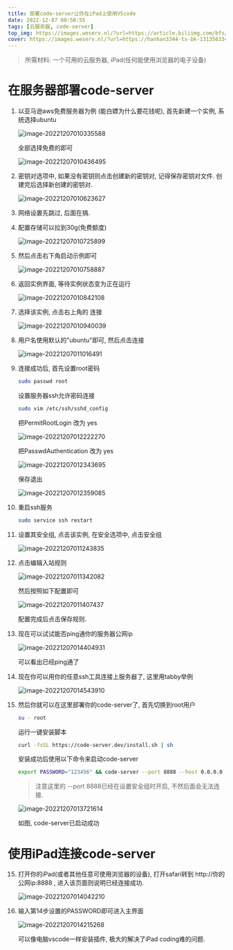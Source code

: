 ```yaml
---
title: 部署code-server让你在iPad上使用VScode
date: 2022-12-07 00:58:55
tags: [云服务器, code-server]
top_img: https://images.weserv.nl/?url=https://article.biliimg.com/bfs/article/dd3cd1e566b75ad5d6622b7c67229988b12a2060.jpg&default=https://article.biliimg.com/bfs/article/dd3cd1e566b75ad5d6622b7c67229988b12a2060.jpg
cover: https://images.weserv.nl/?url=https://hanhan3344-tx-bk-1313563340.cos.ap-guangzhou.myqcloud.com/typora/image-20221207014215268.png&default=https://hanhan3344-tx-bk-1313563340.cos.ap-guangzhou.myqcloud.com/typora/image-20221207014215268.png
---
```


> 所需材料: 一个可用的云服务器, iPad(任何能使用浏览器的电子设备)

# 在服务器部署code-server

1. 以亚马逊aws免费服务器为例 (能白嫖为什么要花钱呢), 首先新建一个实例, 系统选择ubuntu

   ![image-20221207010335588](https://hanhan3344-tx-bk-1313563340.cos.ap-guangzhou.myqcloud.com/typora/image-20221207010335588.png)

   全部选择免费的即可

   ![image-20221207010436495](https://hanhan3344-tx-bk-1313563340.cos.ap-guangzhou.myqcloud.com/typora/image-20221207010436495.png)

2. 密钥对选项中, 如果没有密钥则点击创建新的密钥对, 记得保存密钥对文件. 创建完后选择新创建的密钥对. 

   ![image-20221207010623627](https://hanhan3344-tx-bk-1313563340.cos.ap-guangzhou.myqcloud.com/typora/image-20221207010623627.png)

3. 网络设置先跳过, 后面在搞. 

4. 配置存储可以拉到30g(免费额度)

   ![image-20221207010725899](https://hanhan3344-tx-bk-1313563340.cos.ap-guangzhou.myqcloud.com/typora/image-20221207010725899.png)

5. 然后点击右下角启动示例即可

   ![image-20221207010758887](https://hanhan3344-tx-bk-1313563340.cos.ap-guangzhou.myqcloud.com/typora/image-20221207010758887.png)

6. 返回实例界面, 等待实例状态变为正在运行

   ![image-20221207010842108](https://hanhan3344-tx-bk-1313563340.cos.ap-guangzhou.myqcloud.com/typora/image-20221207010842108.png)

7. 选择该实例, 点击右上角的 连接 

   ![image-20221207010940039](https://hanhan3344-tx-bk-1313563340.cos.ap-guangzhou.myqcloud.com/typora/image-20221207010940039.png)

8. 用户名使用默认的"ubuntu"即可, 然后点击连接

   ![image-20221207011016491](https://hanhan3344-tx-bk-1313563340.cos.ap-guangzhou.myqcloud.com/typora/image-20221207011016491.png)

9. 连接成功后, 首先设置root密码

   ```bash
   sudo passwd root
   ```

   设置服务器ssh允许密码连接

   ```bash
   sudo vim /etc/ssh/sshd_config 
   ```

   把PermitRootLogin 改为 yes

   ![image-20221207012222270](https://hanhan3344-tx-bk-1313563340.cos.ap-guangzhou.myqcloud.com/typora/image-20221207012222270.png)

   把PasswdAuthentication 改为 yes

   ![image-20221207012343695](https://hanhan3344-tx-bk-1313563340.cos.ap-guangzhou.myqcloud.com/typora/image-20221207012343695.png)

   保存退出

   ![image-20221207012359085](https://hanhan3344-tx-bk-1313563340.cos.ap-guangzhou.myqcloud.com/typora/image-20221207012359085.png)

10. 重启ssh服务

    ```bash
    sudo service ssh restart
    ```

    

11. 设置其安全组, 点击该实例, 在安全选项中, 点击安全组

    ![image-20221207011243835](https://hanhan3344-tx-bk-1313563340.cos.ap-guangzhou.myqcloud.com/typora/image-20221207011243835.png)

12. 点击编辑入站规则

    ![image-20221207011342082](https://hanhan3344-tx-bk-1313563340.cos.ap-guangzhou.myqcloud.com/typora/image-20221207011342082.png)

    然后按照如下配置即可

    ![image-20221207011407437](https://hanhan3344-tx-bk-1313563340.cos.ap-guangzhou.myqcloud.com/typora/image-20221207011407437.png)

    配置完成后点击保存规则. 

13. 现在可以试试能否ping通你的服务器公网ip

    ![image-20221207014404931](https://hanhan3344-tx-bk-1313563340.cos.ap-guangzhou.myqcloud.com/typora/image-20221207014404931.png)

    可以看出已经ping通了

14. 现在你可以用你的任意ssh工具连接上服务器了, 这里用tabby举例

    ![image-20221207014543910](https://hanhan3344-tx-bk-1313563340.cos.ap-guangzhou.myqcloud.com/typora/image-20221207014543910.png)

14. 然后你就可以在这里部署你的code-server了, 首先切换到root用户

    ```bash
    su - root
    ```

    运行一键安装脚本

    ```bash
    curl -fsSL https://code-server.dev/install.sh | sh
    ```

    安装成功后使用以下命令来启动code-server

    ```bash
    export PASSWORD="123456" && code-server --port 8888 --host 0.0.0.0
    ```

    > 注意这里的 --port 8888已经在设置安全组时开启, 不然后面会无法连接.  

    ![image-20221207013721614](https://hanhan3344-tx-bk-1313563340.cos.ap-guangzhou.myqcloud.com/typora/image-20221207013721614.png)

    如图, code-server已启动成功

# 使用iPad连接code-server

15. 打开你的iPad(或者其他任意可使用浏览器的设备), 打开safari转到 http://你的公网ip:8888 , 进入该页面则说明已经连接成功. 

    ![image-20221207014042210](https://hanhan3344-tx-bk-1313563340.cos.ap-guangzhou.myqcloud.com/typora/image-20221207014042210.png)

16. 输入第14步设置的PASSWORD即可进入主界面

    ![image-20221207014215268](https://hanhan3344-tx-bk-1313563340.cos.ap-guangzhou.myqcloud.com/typora/image-20221207014215268.png)

    可以像电脑vscode一样安装插件, 极大的解决了iPad coding难的问题. 
